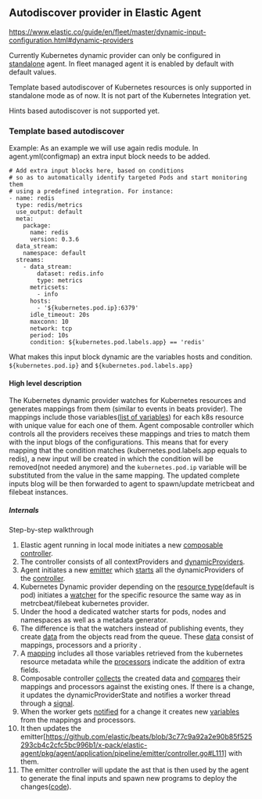 ##  Autodiscover provider in Elastic Agent

https://www.elastic.co/guide/en/fleet/master/dynamic-input-configuration.html#dynamic-providers

Currently Kubernetes dynamic provider can only be configured in [standalone](https://github.com/elastic/beats/blob/master/deploy/kubernetes/elastic-agent-standalone-kubernetes.yaml#L24) agent.
In fleet managed agent it is enabled by default with default values.

Template based autodiscover of Kubernetes resources is only supported in standalone mode as of now.
It is not part of the Kubernetes Integration yet.

Hints based autodiscover is not supported yet.

### Template based autodiscover

Example:
As an example we will use again redis module.
In agent.yml(configmap) an extra input block needs to be added.
```
# Add extra input blocks here, based on conditions
# so as to automatically identify targeted Pods and start monitoring them
# using a predefined integration. For instance:
- name: redis
  type: redis/metrics
  use_output: default
  meta:
    package:
      name: redis
      version: 0.3.6
  data_stream:
    namespace: default
  streams:
    - data_stream:
        dataset: redis.info
        type: metrics
      metricsets:
        - info
      hosts:
        - '${kubernetes.pod.ip}:6379'
      idle_timeout: 20s
      maxconn: 10
      network: tcp
      period: 10s
      condition: ${kubernetes.pod.labels.app} == 'redis'
```

What makes this input block dynamic are the variables hosts and condition.
`${kubernetes.pod.ip}` and `${kubernetes.pod.labels.app}`

#### High level description
The Kubernetes dynamic provider watches for Kubernetes resources and generates mappings from them (similar to events in beats provider). The mappings include those variables([list of variables](https://www.elastic.co/guide/en/fleet/master/dynamic-input-configuration.html#kubernetes-provider)) for each k8s resource with unique value for each one of them.
Agent composable controller which controls all the providers receives these mappings and tries to match them with the  input blogs of the configurations.
This means that for every mapping that the condition matches (kubernetes.pod.labels.app equals to redis), a
new input will be created in which the condition will be removed(not needed anymore) and the `kubernetes.pod.ip` variable will be substituted from the value in the same mapping.
The updated complete inputs blog will be then forwarded to agent to spawn/update metricbeat and filebeat instances.

##### Internals

Step-by-step walkthrough
1. Elastic agent running in local mode initiates a new [composable controller](https://github.com/elastic/beats/blob/master/x-pack/elastic-agent/pkg/agent/application/local_mode.go#L112).
2. The controller consists of all contextProviders and [dynamicProviders](https://github.com/elastic/beats/blob/master/x-pack/elastic-agent/pkg/composable/controller.go#L73).
3. Agent initiates a new [emitter](https://github.com/elastic/beats/blob/master/x-pack/elastic-agent/pkg/agent/application/local_mode.go#L118) which [starts](https://github.com/elastic/beats/blob/master/x-pack/elastic-agent/pkg/agent/application/pipeline/emitter/emitter.go#L27) all the dynamicProviders of the [controller](https://github.com/elastic/beats/blob/master/x-pack/elastic-agent/pkg/composable/controller.go#L122).
4. Kubernetes Dynamic provider depending on the [resource type](https://github.com/elastic/beats/blob/master/x-pack/elastic-agent/pkg/composable/providers/kubernetes/kubernetes.go#L56)(default is pod) initiates a [watcher](https://github.com/elastic/beats/blob/3c77c9a92a2e90b85f525293cb4c2cfc5bc996b1/x-pack/elastic-agent/pkg/composable/providers/kubernetes/pod.go#L69) for
   the specific resource the same way as in metrcbeat/filebeat kubernetes provider.
5. Under the hood a dedicated watcher starts for pods, nodes and namespaces as well as a metadata generator.
6. The difference is that the watchers instead of publishing events, they create [data](https://github.com/elastic/beats/blob/3c77c9a92a2e90b85f525293cb4c2cfc5bc996b1/x-pack/elastic-agent/pkg/composable/providers/kubernetes/pod.go#L134) from the objects read from the queue. These [data](https://github.com/elastic/beats/blob/3c77c9a92a2e90b85f525293cb4c2cfc5bc996b1/x-pack/elastic-agent/pkg/composable/providers/kubernetes/pod.go#L244) consist of mappings, processors and a priority .
7. A [mapping](https://github.com/elastic/beats/blob/3c77c9a92a2e90b85f525293cb4c2cfc5bc996b1/x-pack/elastic-agent/pkg/composable/providers/kubernetes/pod.go#L217) includes all those variables retrieved from the kubernetes resource metadata while the [processors](https://github.com/elastic/beats/blob/3c77c9a92a2e90b85f525293cb4c2cfc5bc996b1/x-pack/elastic-agent/pkg/composable/providers/kubernetes/pod.go#L236) indicate the addition of extra fields.
8. Composable controller [collects](https://github.com/elastic/beats/blob/3c77c9a92a2e90b85f525293cb4c2cfc5bc996b1/x-pack/elastic-agent/pkg/composable/controller.go#L244) the created data and [compares](https://github.com/elastic/beats/blob/3c77c9a92a2e90b85f525293cb4c2cfc5bc996b1/x-pack/elastic-agent/pkg/composable/controller.go#L263) their mappings and processors against the existing ones. If there is a change, it updates the dynamicProviderState and notifies a worker thread through a [signal](https://github.com/elastic/beats/blob/3c77c9a92a2e90b85f525293cb4c2cfc5bc996b1/x-pack/elastic-agent/pkg/composable/controller.go#L272).
9. When the worker gets [notified](https://github.com/elastic/beats/blob/3c77c9a92a2e90b85f525293cb4c2cfc5bc996b1/x-pack/elastic-agent/pkg/composable/controller.go#L141) for a change it creates new [variables](https://github.com/elastic/beats/blob/3c77c9a92a2e90b85f525293cb4c2cfc5bc996b1/x-pack/elastic-agent/pkg/composable/controller.go#L170) from the mappings and processors.
10. It then updates the emitter[https://github.com/elastic/beats/blob/3c77c9a92a2e90b85f525293cb4c2cfc5bc996b1/x-pack/elastic-agent/pkg/agent/application/pipeline/emitter/controller.go#L111] with them.
11. The emitter controller will update the ast that is then used by the agent to generate the final inputs and spawn new programs to deploy the changes([code](https://github.com/elastic/beats/blob/3c77c9a92a2e90b85f525293cb4c2cfc5bc996b1/x-pack/elastic-agent/pkg/agent/application/pipeline/emitter/controller.go#L151)).

